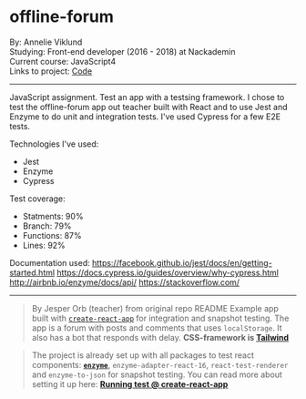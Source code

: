 # offline-forum

By: Annelie Viklund  
Studying: Front-end developer (2016 - 2018) at Nackademin  
Current course: JavaScript4  
Links to project:  [Code](https://github.com/anneliev/offline-forum)  

---

JavaScript assignment. Test an app with a testsing framework.
I chose to test the offline-forum app out teacher built with React and to use Jest and Enzyme to do unit and integration tests. I've used Cypress for a few E2E tests.

Technologies I've used:
  - Jest
  - Enzyme
  - Cypress
  

Test coverage:
   - Statments: 90%
   - Branch: 79%
   - Functions: 87%
   - Lines: 92%
   
Documentation used:
https://facebook.github.io/jest/docs/en/getting-started.html
https://docs.cypress.io/guides/overview/why-cypress.html
http://airbnb.io/enzyme/docs/api/
https://stackoverflow.com/

 ---

>By Jesper Orb (teacher) from original repo README
>Example app built with [`create-react-app`](https://github.com/facebookincubator/create-react-app) for integration and snapshot testing. The app is a forum with posts and comments that uses `localStorage`. It also has a bot that responds with delay. **CSS-framework is [Tailwind](https://tailwindcss.com/)**

>The project is already set up with all packages to test react components: [**`enzyme`**](http://airbnb.io/enzyme/docs/api/), `enzyme-adapter-react-16`, `react-test-renderer` and `enzyme-to-json` for snapshot testing. You can read more about setting it up here: [**Running test @ create-react-app**](https://github.com/facebookincubator/create-react-app/blob/master/packages/react-scripts/template/README.md#running-tests)

